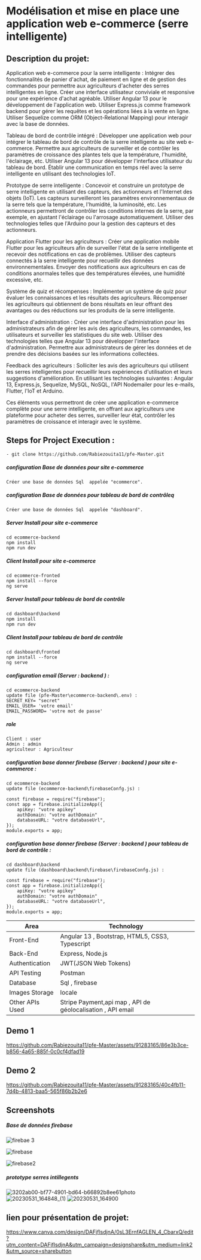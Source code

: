 
# Modélisation et mise en place une application web e-commerce (serre intelligente)

## Description du projet:

Application web e-commerce pour la serre intelligente :
Intégrer des fonctionnalités de panier d'achat, de paiement en ligne et de gestion des commandes pour permettre aux agriculteurs d'acheter des serres intelligentes en ligne.
Créer une interface utilisateur conviviale et responsive pour une expérience d'achat agréable.
Utiliser Angular 13 pour le développement de l'application web.
Utiliser Express.js comme framework backend pour gérer les requêtes et les opérations liées à la vente en ligne.
Utiliser Sequelize comme ORM (Object-Relational Mapping) pour interagir avec la base de données.

Tableau de bord de contrôle intégré :
Développer une application web pour intégrer le tableau de bord de contrôle de la serre intelligente au site web e-commerce.
Permettre aux agriculteurs de surveiller et de contrôler les paramètres de croissance des plantes tels que la température, l'humidité, l'éclairage, etc.
Utiliser Angular 13 pour développer l'interface utilisateur du tableau de bord.
Établir une communication en temps réel avec la serre intelligente en utilisant des technologies IoT.


Prototype de serre intelligente :
Concevoir et construire un prototype de serre intelligente en utilisant des capteurs, des actionneurs et l'Internet des objets (IoT).
Les capteurs surveilleront les paramètres environnementaux de la serre tels que la température, l'humidité, la luminosité, etc.
Les actionneurs permettront de contrôler les conditions internes de la serre, par exemple, en ajustant l'éclairage ou l'arrosage automatiquement.
Utiliser des technologies telles que l'Arduino pour la gestion des capteurs et des actionneurs.


Application Flutter pour les agriculteurs :
Créer une application mobile Flutter pour les agriculteurs afin de surveiller l'état de la serre intelligente et recevoir des notifications en cas de problèmes.
Utiliser des capteurs connectés à la serre intelligente pour recueillir des données environnementales.
Envoyer des notifications aux agriculteurs en cas de conditions anormales telles que des températures élevées, une humidité excessive, etc.


Système de quiz et récompenses :
Implémenter un système de quiz pour évaluer les connaissances et les résultats des agriculteurs.
Récompenser les agriculteurs qui obtiennent de bons résultats en leur offrant des avantages ou des réductions sur les produits de la serre intelligente.


Interface d'administration :
Créer une interface d'administration pour les administrateurs afin de gérer les avis des agriculteurs, les commandes, les utilisateurs et surveiller les statistiques du site web.
Utiliser des technologies telles que Angular 13 pour développer l'interface d'administration.
Permettre aux administrateurs de gérer les données et de prendre des décisions basées sur les informations collectées.


Feedback des agriculteurs :
Solliciter les avis des agriculteurs qui utilisent les serres intelligentes pour recueillir leurs expériences d'utilisation et leurs suggestions d'amélioration.
En utilisant les technologies suivantes : Angular 13, Express.js, Sequelize, MySQL, NoSQL, l'API Nodemailer pour les e-mails, Flutter, l'IoT et Arduino.

Ces éléments vous permettront de créer une application e-commerce complète pour une serre intelligente, en offrant aux agriculteurs une plateforme pour acheter des serres, surveiller leur état, contrôler les paramètres de croissance et interagir avec le système.


## Steps for Project Execution :
```
- git clone https://github.com/Rabiezouita11/pfe-Master.git
```

##### configuration Base de données  pour site e-commerce
```
Créer une base de données Sql  appelée "ecommerce".
```


##### configuration Base de données  pour tableau de bord de contrôleq 
```
Créer une base de données Sql  appelée "dashboard".
```


##### Server Install pour site e-commerce
```
cd ecommerce-backend  
npm install 
npm run dev 
```
##### Client Install  pour site e-commerce
```
cd ecommerce-fronted
npm install --force
ng serve 
```
##### Server Install pour  tableau de bord de contrôle
```
cd dashboard\backend
npm install 
npm run dev 
```
##### Client Install  pour tableau de bord de contrôle
```
cd dashboard\fronted
npm install --force
ng serve
```

##### configuration email (Server : backend ) : 
```
cd ecommerce-backend
update file (pfe-Master\ecommerce-backend\.env) :
SECRET_KEY= "secret"
EMAIL_USER= 'votre email'
EMAIL_PASSWORD= 'votre mot de passe'
```
##### role 
```
Client : user
Admin : admin
agriculteur : Agriculteur
```

##### configuration base donner  firebase (Server : backend ) pour site e-commerce : 
```
cd ecommerce-backend
update file (ecommerce-backend\firebaseConfg.js) :

const firebase = require("firebase");
const app = firebase.initializeApp({
    apiKey: "votre apikey"
    authDomain: "votre authDomain"
    databaseURL: "votre databaseUrl",
});
module.exports = app;
```
##### configuration base donner  firebase (Server : backend ) pour tableau de bord de contrôle : 
```
cd dashboard\backend
update file (dashboard\backend\firebase\firebaseConfg.js) :

const firebase = require("firebase");
const app = firebase.initializeApp({
    apiKey: "votre apikey"
    authDomain: "votre authDomain"
    databaseURL: "votre databaseUrl",
});
module.exports = app;
```


<table>
<thead>
<tr>
<th>Area</th>
<th>Technology</th>
</tr>
</thead>
<tbody>
	<tr>
		<td>Front-End</td>
		<td>Angular 13 , Bootstrap, HTML5, CSS3, Typescript</td>
	</tr>
	<tr>
		<td>Back-End</td>
		<td>Express, Node.js</td>
	</tr>
  <tr>
		<td>Authentication</td>
		<td>JWT(JSON Web Tokens)</td>
	</tr>
	<tr>
		<td>API Testing</td>
		<td>Postman</td>
	</tr>
	<tr>
		<td>Database</td>
		<td>Sql , firebase</td>
	</tr>
  <tr>
		<td>Images Storage</td>
		<td>locale</td>
	</tr>
    <tr>
		<td>Other APIs Used</td>
		<td>Stripe Payment,api map , API de géolocalisation , API email </td>
	</tr>
</tbody>
</table>

## Demo 1 


https://github.com/Rabiezouita11/pfe-Master/assets/91283165/86e3b3ce-b856-4a65-885f-0c0cf4dfad19

## Demo 2


https://github.com/Rabiezouita11/pfe-Master/assets/91283165/40c4fb11-7d4b-4813-baa5-565f86b2b2e6




## Screenshots

##### Base de données  firebase 

![firebae 3](https://github.com/Rabiezouita11/pfe-Master/assets/91283165/f5d7fe4f-c4fa-42c5-b9b3-523740d993a7)

![firebase](https://github.com/Rabiezouita11/pfe-Master/assets/91283165/07211ce4-5e12-4724-9c2a-559840aa4ffe)

![firebase2](https://github.com/Rabiezouita11/pfe-Master/assets/91283165/a506e02f-22ed-48ad-969d-9a29c892516f)


#####  prototype serres intillegents

![3202ab00-bf77-4901-bd64-b66892b8ee61photo](https://github.com/Rabiezouita11/pfe-Master/assets/91283165/15a659ce-3155-419f-9a42-9d11db0a43f3)
![20230531_164848_(1)](https://github.com/Rabiezouita11/pfe-Master/assets/91283165/53d33ccb-1e67-4b65-b222-6c4d603e9c98)
![20230531_164900](https://github.com/Rabiezouita11/pfe-Master/assets/91283165/e5f93173-ef1c-459a-b91a-05acdc4e6d89)

## lien pour présentation de projet:
https://www.canva.com/design/DAFjflsdjnA/0sL3ErnfAGLEN_4_CbarxQ/edit?utm_content=DAFjflsdjnA&utm_campaign=designshare&utm_medium=link2&utm_source=sharebutton


